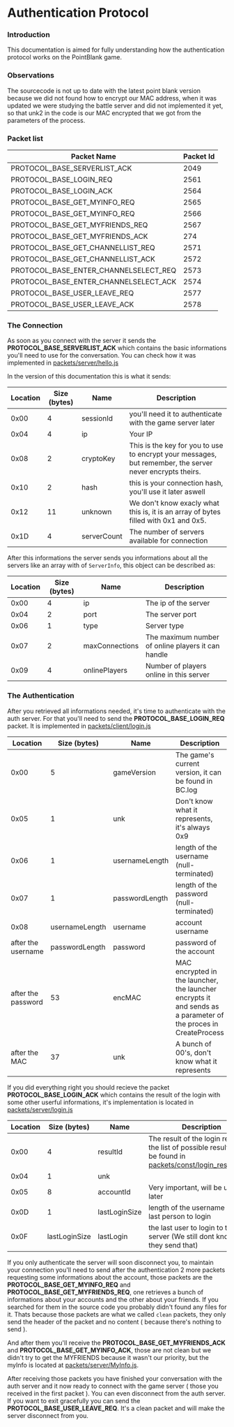 # Authentication Protocol

### Introduction
This documentation is aimed for fully understanding how the authentication 
protocol works on the PointBlank game.

### Observations
The sourcecode is not up to date with the latest point blank version
because we did not found how to encrypt our MAC address, when it was updated
we were studying the battle server and did not implemented it yet, so that unk2 in the
code is our MAC encrypted that we got from the parameters of the process.

### Packet list
| Packet Name | Packet Id |
|----|----|
| PROTOCOL_BASE_SERVERLIST_ACK | 2049|
| PROTOCOL_BASE_LOGIN_REQ | 2561|
| PROTOCOL_BASE_LOGIN_ACK | 2564|
| PROTOCOL_BASE_GET_MYINFO_REQ | 2565|
| PROTOCOL_BASE_GET_MYINFO_REQ | 2566|
| PROTOCOL_BASE_GET_MYFRIENDS_REQ | 2567|
| PROTOCOL_BASE_GET_MYFRIENDS_ACK | 274|
| PROTOCOL_BASE_GET_CHANNELLIST_REQ | 2571|
| PROTOCOL_BASE_GET_CHANNELLIST_ACK | 2572|
| PROTOCOL_BASE_ENTER_CHANNELSELECT_REQ | 2573|
| PROTOCOL_BASE_ENTER_CHANNELSELECT_ACK | 2574|
| PROTOCOL_BASE_USER_LEAVE_REQ | 2577|
| PROTOCOL_BASE_USER_LEAVE_ACK | 2578|


### The Connection
As soon as you connect with the server it sends the **PROTOCOL_BASE_SERVERLIST_ACK** which contains the basic informations you'll
need to use for the conversation. You can check how it was implemented
in [packets/server/hello.js](https://github.com/jmbrito01/pb-api/blob/master/packets/server/hello.js)

In the version of this documentation this is what
it sends:

| Location  | Size (bytes)  | Name  | Description |
|----|----|----|----|
| 0x00       | 4             | sessionId | you'll need it to authenticate with the game server later|
| 0x04       | 4             | ip | Your IP
| 0x08       | 2             | cryptoKey | This is the key for you to use to encrypt your messages, but remember, the server never encrypts theirs. |
| 0x10       | 2             | hash | this is your connection hash, you'll use it later aswell |
| 0x12       | 11            | unknown | We don't know exacly what this is, it is an array of bytes filled with 0x1 and 0x5.|
| 0x1D       | 4             | serverCount | The number of servers available for connection |

After this informations the server sends you informations about all the
servers like an array with of `ServerInfo`, this object can be described as:

| Location  | Size (bytes)  | Name  | Description |
|----|----|----|---- |
| 0x00      | 4             | ip    | The ip of the server |
| 0x04      | 2             | port  | The server port |
| 0x06      | 1             | type  | Server type |
| 0x07      | 2             | maxConnections | The maximum number of online players it can handle |
| 0x09      | 4             | onlinePlayers  | Number of players online in this server |

### The Authentication

After you retrieved all informations needed, it's time to authenticate with
the auth server. For that you'll need to send the **PROTOCOL_BASE_LOGIN_REQ** packet. It is implemented
in [packets/client/login.js](https://github.com/jmbrito01/pb-api/blob/master/packets/client/login.js)

| Location  | Size (bytes)  | Name  | Description |
|----|----|----|----|
| 0x00      | 5             | gameVersion | The game's current version, it can be found in BC.log |
| 0x05      | 1             | unk         | Don't know what it represents, it's always 0x9 |
| 0x06      | 1             | usernameLength | length of the username (null-terminated) |
| 0x07      | 1             | passwordLength | length of the password (null-terminated) |
| 0x08      | usernameLength| username       | account username |
| after the username   | passwordLength| password       | password of the account |
| after the password  | 53        | encMAC | MAC encrypted in the launcher, the launcher encrypts it and sends as a parameter of the proces in CreateProcess |
| after the MAC | 37 | unk | A bunch of 00's, don't know what it represents |

If you did everything right you should recieve the packet **PROTOCOL_BASE_LOGIN_ACK** which contains
the result of the login with some other userful informations, it's implementation
is located in [packets/server/login.js](https://github.com/jmbrito01/pb-api/blob/master/packets/server/login.js)

| Location  | Size (bytes)  | Name  | Description |
|----|----|----|----|
| 0x00      | 4             | resultId | The result of the login request, the list of possible results can be found in [packets/const/login_results.json](https://github.com/jmbrito01/pb-api/blob/master/packets/const/login_results.json)|
| 0x04      | 1             | unk       | |
| 0x05      | 8             | accountId | Very important, will be used later|
| 0x0D      | 1             | lastLoginSize | length of the username of the last person to login|
| 0x0F      | lastLoginSize | lastLogin | the last user to login to the server (We still dont know why they send that)|

If you only authenticate the server will soon disconnect you, to maintain your connection
you'll need to send after the authentication 2 more packets requesting some informations
about the account, those packets are the **PROTOCOL_BASE_GET_MYINFO_REQ** and **PROTOCOL_BASE_GET_MYFRIENDS_REQ**,
one retrieves a bunch of informations about your accounts and the other about your friends.
If you searched for them in the source code you probably didn't found any files for it. Thats because those packets
are what we called `clean` packets, they only send the header of the packet and no content ( because there's nothing to send ).


And after them you'll receive the **PROTOCOL_BASE_GET_MYFRIENDS_ACK** and **PROTOCOL_BASE_GET_MYINFO_ACK**, those are
not clean but we didn't try to get the MYFRIENDS because it wasn't our priority, but the myInfo is located at [packets/server/MyInfo.js](https://github.com/jmbrito01/pb-api/blob/master/packets/server/MyInfo.js).

After receiving those packets you have finished your conversation with the
auth server and it now ready to connect with the game server ( those you received in the first
packet ). You can even disconnect from the auth server. If you want to exit gracefully
you can send the **PROTOCOL_BASE_USER_LEAVE_REQ**. It's a clean packet and will make the server
disconnect from you.